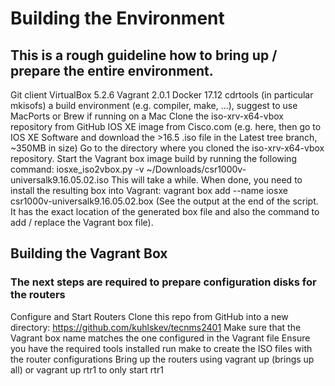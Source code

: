 # Building the Environment
## This is a rough guideline how to bring up / prepare the entire environment.
Git client
VirtualBox 5.2.6
Vagrant 2.0.1
Docker 17.12
cdrtools (in particular mkisofs)
a build environment (e.g. compiler, make, ...), suggest to use MacPorts or Brew if running on a Mac
Clone the iso-xrv-x64-vbox repository from GitHub 
IOS XE image from Cisco.com (e.g. here, then go to IOS XE Software and download the >16.5 .iso file in the Latest tree branch, ~350MB in size)
Go to the directory where you cloned the iso-xrv-x64-vbox repository. Start the Vagrant box image build by running the following command:
iosxe_iso2vbox.py -v ~/Downloads/csr1000v-universalk9.16.05.02.iso 
This will take a while. When done, you need to install the resulting box into Vagrant:
vagrant box add --name iosxe csr1000v-universalk9.16.05.02.box 
(See the output at the end of the script. It has the exact location of the generated box file and also the command to add / replace the Vagrant box file).

## Building the Vagrant Box
### The next steps are required to prepare configuration disks for the routers
Configure and Start Routers
Clone this repo from GitHub into a new directory: https://github.com/kuhlskev/tecnms2401
Make sure that the Vagrant box name matches the one configured in the Vagrant file
Ensure you have the required tools installed
run make to create the ISO files with the router configurations
Bring up the routers using vagrant up (brings up all) or vagrant up rtr1 to only start rtr1


